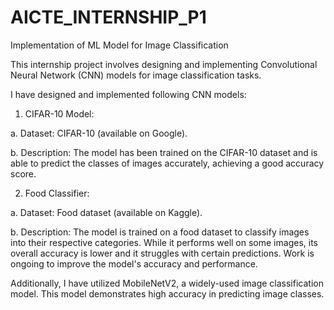# AICTE_INTERNSHIP_P1
Implementation of ML Model for Image Classification

This internship project involves designing and implementing Convolutional Neural Network (CNN) models for image classification tasks.

I have designed and implemented following CNN models: 

1. CIFAR-10 Model:

a. Dataset: CIFAR-10 (available on Google).

b. Description: The model has been trained on the CIFAR-10 dataset and is able to predict the classes of images accurately, achieving a good accuracy score.

2. Food Classifier:

a. Dataset: Food dataset (available on Kaggle).

b. Description: The model is trained on a food dataset to classify images into their respective categories. While it performs well on some images, its overall accuracy is lower and it struggles with certain predictions. Work is ongoing to improve the model's accuracy and performance.

Additionally, I have utilized MobileNetV2, a widely-used image classification model. This model demonstrates high accuracy in predicting image classes.
